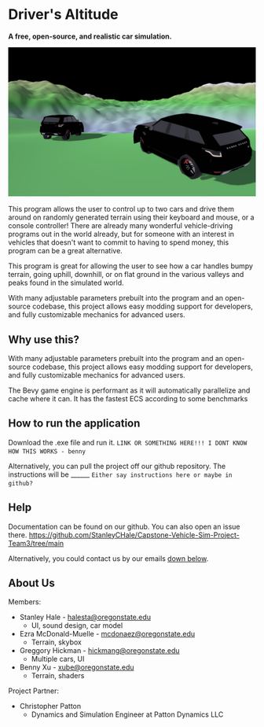 # Driver's Altitude

**A free, open-source, and realistic car simulation.**

![Two cars looking off into the distant mountain roads](./TwoCarHorizonView.png)


This program allows the user to control up to two cars and drive them around on randomly generated terrain using their keyboard and mouse, or a console controller! There are already many wonderful vehicle-driving programs out in the world already, but for someone with an interest in vehicles that doesn't want to commit to having to spend money, this program can be a great alternative.​

This program is great for allowing the user to see how a car handles bumpy terrain, going uphill, downhill, or on flat ground in the various valleys and peaks found in the simulated world.​

With many adjustable parameters prebuilt into the program and an open-source codebase, this project allows easy modding support for developers, and fully customizable mechanics for advanced users.

## Why use this?

With many adjustable parameters prebuilt into the program and an open-source codebase, this project allows easy modding support for developers, and fully customizable mechanics for advanced users.

The Bevy game engine is performant as it will automatically parallelize and cache where it can. It has the fastest ECS according to some benchmarks

## How to run the application

Download the .exe file and run it. `LINK OR SOMETHING HERE!!! I DONT KNOW HOW THIS WORKS - benny`

Alternatively, you can pull the project off our github repository. The instructions will be ______ `Either say instructions here or maybe in github?`

## Help

Documentation can be found on our github. You can also open an issue there. https://github.com/StanleyCHale/Capstone-Vehicle-Sim-Project-Team3/tree/main

Alternatively, you could contact us by our emails [down below](##aboutus).

## About Us
Members:
- Stanley Hale - halesta@oregonstate.edu
  - UI, sound design, car model
- Ezra McDonald-Muelle - mcdonaez@oregonstate.edu
  - Terrain, skybox
- Greggory Hickman​ - hickmang@oregonstate.edu
  - Multiple cars, UI
- Benny Xu - xube@oregonstate.edu
  - Terrain, shaders

Project Partner:
- Christopher Patton 
  - Dynamics and Simulation Engineer at Patton Dynamics LLC
